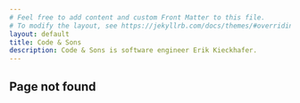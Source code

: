 ```yaml
---
# Feel free to add content and custom Front Matter to this file.
# To modify the layout, see https://jekyllrb.com/docs/themes/#overriding-theme-defaults
layout: default
title: Code & Sons
description: Code & Sons is software engineer Erik Kieckhafer.
---
```


## Page not found
